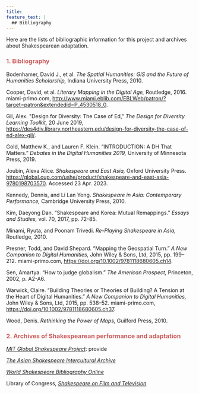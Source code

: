 ```yaml
---
title:
feature_text: |
  ## Bibliography
---
```


Here are the lists of bibliographic information for this project and archives about Shakespearean adaptation.

### <span style="color: indianred;">1. Bibliography</span>

Bodenhamer, David J., et al. *The Spatial Humanities: GIS and the Future of Humanities Scholarship,* Indiana University Press, 2010.

Cooper, David, et al. *Literary Mapping in the Digital Age,* Routledge, 2016. miami-primo.com,
http://www.miami.eblib.com/EBLWeb/patron/?target=patron&extendedid=P_4530518_0.

Gil, Alex. "Design for Diversity: The Case of Ed," *The Design for Diversity Learning Toolkit,* 20 June 2019, https://des4div.library.northeastern.edu/design-for-diversity-the-case-of-ed-alex-gil/.

Gold, Matthew K., and Lauren F. Klein. “INTRODUCTION: A DH That Matters.” *Debates in the Digital Humanities 2019,* University of Minnesota Press, 2019.

Joubin, Alexa Alice. *Shakespeare and East Asia,* Oxford University Press. https://global.oup.com/ushe/product/shakespeare-and-east-asia-9780198703570. Accessed 23 Apr. 2023.

Kennedy, Dennis, and Li Lan Yong. *Shakespeare in Asia: Contemporary Performance,* Cambridge University Press, 2010.

Kim, Daeyong Dan. “Shakespeare and Korea: Mutual Remappings.” *Essays and Studies,* vol. 70, 2017, pp. 72-85.

Minami, Ryuta, and Poonam Trivedi. *Re-Playing Shakespeare in Asia,* Routledge, 2010.

Presner, Todd, and David Shepard. “Mapping the Geospatial Turn.” *A New Companion to Digital Humanities,* John Wiley & Sons, Ltd, 2015, pp. 199–212. miami-primo.com, https://doi.org/10.1002/9781118680605.ch14.

Sen, Amartya. “How to judge globalism.” *The American Prospect,* Princeton, 2002, p. A2-A6.

Warwick, Claire. “Building Theories or Theories of Building? A Tension at the Heart of Digital Humanities.” *A New Companion to Digital Humanities,* John Wiley & Sons, Ltd, 2015, pp. 538–52. miami-primo.com, https://doi.org/10.1002/9781118680605.ch37.

Wood, Denis. *Rethinking the Power of Maps,* Guilford Press, 2010.
<br>

### <span style="color: indianred;">2. Archives of Shakespearean performance and adaptation</span>

[*MIT Global Shakespeare Project*](http://globalshakespeares.org/): provide

[*The Asian Shakespeare Intercultural Archive*](http://a-s-i-a-web.org/en/home.php)

[*World Shakespeare Bibliography Online*](https://www.worldshakesbib.org)

Library of Congress, [*Shakespeare on Film and Television*](https://www.loc.gov/rr/mopic/findaid/willfilm.html)
